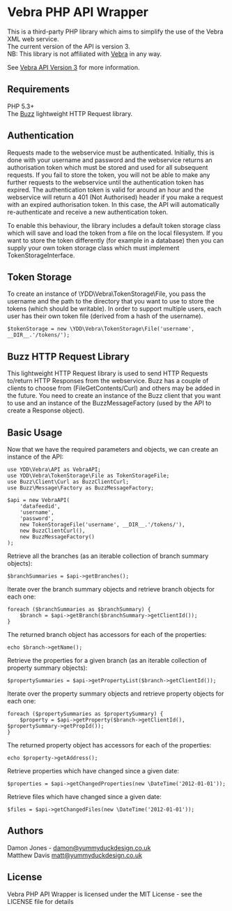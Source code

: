 Vebra PHP API Wrapper
=====================

This is a third-party PHP library which aims to simplify the use of the Vebra XML web service.<br />
The current version of the API is version 3.<br />
NB: This library is not affiliated with [Vebra](http://vebra.com/) in any way.<br />

See [Vebra API Version 3](http://webservices.vebra.com/export/xsd/v3/exportapi.xsd) for more information.

Requirements
------------

PHP 5.3+<br />
The [Buzz](http://github.com/kriswallsmith/Buzz/) lightweight HTTP Request library.

Authentication
--------------

Requests made to the webservice must be authenticated. Initially, this is done with your username and password and the webservice returns an authorisation token which must be stored and used for all subsequent requests. If you fail to store the token, you will not be able to make any further requests to the webservice until the authentication token has expired. The authentication token is valid for around an hour and the webservice will return a 401 (Not Authorised) header if you make a request with an expired authorisation token. In this case, the API will automatically re-authenticate and receive a new authentication token.

To enable this behaviour, the library includes a default token storage class which will save and load the token from a file on the local filesystem. If you want to store the token differently (for example in a database) then you can supply your own token storage class which must implement TokenStorageInterface.

Token Storage
-------------

To create an instance of \YDD\Vebra\TokenStorage\File, you pass the username and the path to the directory that you want to use to store the tokens (which should be writable). In order to support multiple users, each user has their own token file (derived from a hash of the username).

    $tokenStorage = new \YDD\Vebra\TokenStorage\File('username', __DIR__.'/tokens/');

Buzz HTTP Request Library
-------------------------

This lightweight HTTP Request library is used to send HTTP Requests to/return HTTP Responses from the webservice. Buzz has a couple of clients to choose from (FileGetContents/Curl) and others may be added in the future. You need to create an instance of the Buzz client that you want to use and an instance of the BuzzMessageFactory (used by the API to create a Response object).

Basic Usage
-----------

Now that we have the required parameters and objects, we can create an instance of the API:

    use YDD\Vebra\API as VebraAPI;
    use YDD\Vebra\TokenStorage\File as TokenStorageFile;
    use Buzz\Client\Curl as BuzzClientCurl;
    use Buzz\Message\Factory as BuzzMessageFactory;

    $api = new VebraAPI(
        'datafeedid',
        'username',
        'password',
        new TokenStorageFile('username', __DIR__.'/tokens/'),
        new BuzzClientCurl(),
        new BuzzMessageFactory()
    );

Retrieve all the branches (as an iterable collection of branch summary objects):

    $branchSummaries = $api->getBranches();

Iterate over the branch summary objects and retrieve branch objects for each one:

    foreach ($branchSummaries as $branchSummary) {
        $branch = $api->getBranch($branchSummary->getClientId());
    }

The returned branch object has accessors for each of the properties:

    echo $branch->getName();

Retrieve the properties for a given branch (as an iterable collection of property summary objects):

    $propertySummaries = $api->getPropertyList($branch->getClientId());

Iterate over the property summary objects and retrieve property objects for each one:

    foreach ($propertySummaries as $propertySummary) {
        $property = $api->getProperty($branch->getClientId(), $propertySummary->getPropId());
    }

The returned property object has accessors for each of the properties:

    echo $property->getAddress();

Retrieve properties which have changed since a given date:

    $properties = $api->getChangedProperties(new \DateTime('2012-01-01'));

Retrieve files which have changed since a given date:

    $files = $api->getChangedFiles(new \DateTime('2012-01-01'));

Authors
-------

Damon Jones - <damon@yummyduckdesign.co.uk><br />
Matthew Davis <matt@yummyduckdesign.co.uk>

License
-------

Vebra PHP API Wrapper is licensed under the MIT License - see the LICENSE file for details

